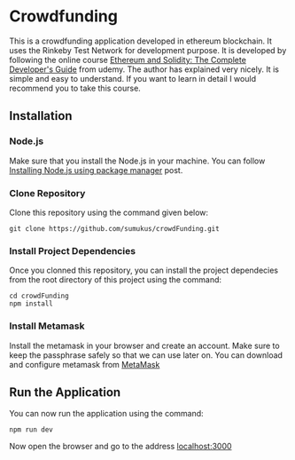 # Crowdfunding
This is a crowdfunding application developed in ethereum blockchain. It uses the Rinkeby Test Network for development purpose. It is developed by following the online course [Ethereum and Solidity: The Complete Developer's Guide](https://www.udemy.com/course/ethereum-and-solidity-the-complete-developers-guide/) from udemy. The author has explained very nicely. It is simple and easy to understand. If you want to learn in detail I would recommend you to take this course.


## Installation

### Node.js 

Make sure that you install the Node.js in your machine.  You can follow [Installing Node.js using package manager](https://nodejs.org/en/download/package-manager/) post.

### Clone Repository
Clone this repository using the command given below:
```
git clone https://github.com/sumukus/crowdFunding.git
```
### Install Project Dependencies
Once you clonned this repository, you can install the project dependecies from the root directory of this project
using the command:
```
cd crowdFunding
npm install
```
### Install Metamask
Install the metamask in your browser and create an account. Make sure to keep the passphrase safely so that we can use later on. You can download and configure metamask from [MetaMask](https://metamask.io/download/)

## Run the Application
You can now run the application using the command:
```
npm run dev
```
Now open the browser and go to the address [localhost:3000](http://localhost:3000/)
